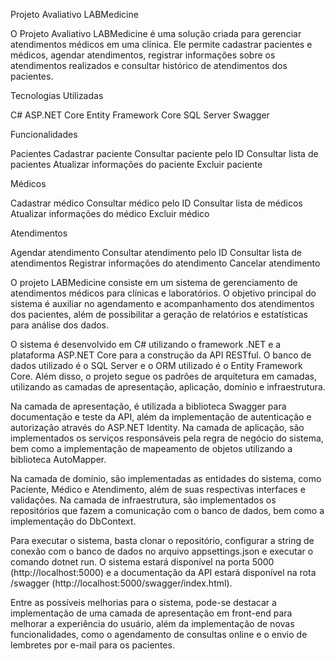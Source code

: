 Projeto Avaliativo LABMedicine

O Projeto Avaliativo LABMedicine é uma solução criada para gerenciar atendimentos médicos em uma clínica. Ele permite cadastrar pacientes e médicos, agendar atendimentos, registrar informações sobre os atendimentos realizados e consultar histórico de atendimentos dos pacientes.

Tecnologias Utilizadas

C# ASP.NET Core Entity Framework Core SQL Server Swagger

Funcionalidades

Pacientes Cadastrar
paciente Consultar
paciente pelo ID Consultar lista de
pacientes Atualizar informações do paciente 
Excluir paciente

Médicos

Cadastrar médico 
Consultar médico pelo ID 
Consultar lista de médicos 
Atualizar informações do médico
Excluir médico

Atendimentos

Agendar atendimento 
Consultar atendimento pelo ID
Consultar lista de atendimentos 
Registrar informações do atendimento
Cancelar atendimento


O projeto LABMedicine consiste em um sistema de gerenciamento de atendimentos médicos para clínicas e laboratórios. O objetivo principal do sistema é auxiliar no agendamento e acompanhamento dos atendimentos dos pacientes, além de possibilitar a geração de relatórios e estatísticas para análise dos dados.

O sistema é desenvolvido em C# utilizando o framework .NET e a plataforma ASP.NET Core para a construção da API RESTful. O banco de dados utilizado é o SQL Server e o ORM utilizado é o Entity Framework Core. Além disso, o projeto segue os padrões de arquitetura em camadas, utilizando as camadas de apresentação, aplicação, domínio e infraestrutura.

Na camada de apresentação, é utilizada a biblioteca Swagger para documentação e teste da API, além da implementação de autenticação e autorização através do ASP.NET Identity. Na camada de aplicação, são implementados os serviços responsáveis pela regra de negócio do sistema, bem como a implementação de mapeamento de objetos utilizando a biblioteca AutoMapper.

Na camada de domínio, são implementadas as entidades do sistema, como Paciente, Médico e Atendimento, além de suas respectivas interfaces e validações. Na camada de infraestrutura, são implementados os repositórios que fazem a comunicação com o banco de dados, bem como a implementação do DbContext.

Para executar o sistema, basta clonar o repositório, configurar a string de conexão com o banco de dados no arquivo appsettings.json e executar o comando dotnet run. O sistema estará disponível na porta 5000 (http://localhost:5000) e a documentação da API estará disponível na rota /swagger (http://localhost:5000/swagger/index.html).

Entre as possíveis melhorias para o sistema, pode-se destacar a implementação de uma camada de apresentação em front-end para melhorar a experiência do usuário, além da implementação de novas funcionalidades, como o agendamento de consultas online e o envio de lembretes por e-mail para os pacientes.
